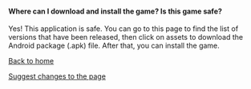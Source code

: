 #### Where can I download and install the game? Is this game safe?

Yes! This application is safe. You can go to this page to find the list of versions that have been released, then click on assets to download the Android package (.apk) file. After that, you can install the game.

[Back to home](../index)

[Suggest changes to the page](https://github.com/NeroYuki/osudroid-guide/edit/main/docs/introduction/download.md)